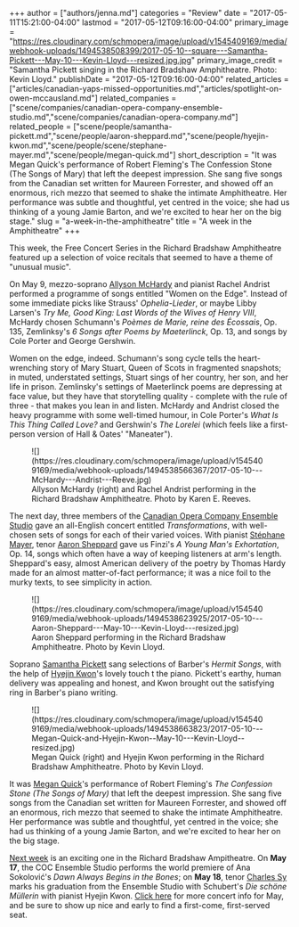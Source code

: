 +++
author = ["authors/jenna.md"]
categories = "Review"
date = "2017-05-11T15:21:00-04:00"
lastmod = "2017-05-12T09:16:00-04:00"
primary_image = "https://res.cloudinary.com/schmopera/image/upload/v1545409169/media/webhook-uploads/1494538508399/2017-05-10--square---Samantha-Pickett---May-10---Kevin-Lloyd---resized.jpg.jpg"
primary_image_credit = "Samantha Pickett singing in the Richard Bradshaw Amphitheatre. Photo: Kevin Lloyd."
publishDate = "2017-05-12T09:16:00-04:00"
related_articles = ["articles/canadian-yaps-missed-opportunities.md","articles/spotlight-on-owen-mccausland.md"]
related_companies = ["scene/companies/canadian-opera-company-ensemble-studio.md","scene/companies/canadian-opera-company.md"]
related_people = ["scene/people/samantha-pickett.md","scene/people/aaron-sheppard.md","scene/people/hyejin-kwon.md","scene/people/scene/stephane-mayer.md","scene/people/megan-quick.md"]
short_description = "It was Megan Quick&#039;s performance of Robert Fleming&#039;s The Confession Stone (The Songs of Mary) that left the deepest impression. She sang five songs from the Canadian set written for Maureen Forrester, and showed off an enormous, rich mezzo that seemed to shake the intimate Amphitheatre. Her performance was subtle and thoughtful, yet centred in the voice; she had us thinking of a young Jamie Barton, and we&#039;re excited to hear her on the big stage."
slug = "a-week-in-the-amphitheatre"
title = "A week in the Amphitheatre"
+++

This week, the Free Concert Series in the Richard Bradshaw Amphitheatre featured up a selection of voice recitals that seemed to have a theme of "unusual music". 

On May 9, mezzo-soprano [Allyson McHardy](/scene/people/allyson-mchardy/) and pianist Rachel Andrist performed a programme of songs entitled "Women on the Edge". Instead of some immediate picks like Strauss' *Ophelia-Lieder*, or maybe Libby Larsen's *Try Me, Good King: Last Words of the Wives of Henry VIII*, McHardy chosen Schumann's *Poèmes de Marie, reine des Écossais*, Op. 135, Zemlinksy's *6 Songs after Poems by Maeterlinck*, Op. 13, and songs by Cole Porter and George Gershwin.

Women on the edge, indeed. Schumann's song cycle tells the heart-wrenching story of Mary Stuart, Queen of Scots in fragmented snapshots; in muted, understated settings, Stuart sings of her country, her son, and her life in prison. Zemlinsky's settings of Maeterlinck poems are depressing at face value, but they have that storytelling quality - complete with the rule of three - that makes you lean in and listen. McHardy and Andrist closed the heavy programme with some well-timed humour, in Cole Porter's *What Is This Thing Called Love?* and Gershwin's *The Lorelei* (which feels like a first-person version of Hall & Oates' "Maneater").

<figure data-type="image">
![](https://res.cloudinary.com/schmopera/image/upload/v1545409169/media/webhook-uploads/1494538566367/2017-05-10---McHardy---Andrist---Reeve.jpg)
<figcaption>Allyson McHardy (right) and Rachel Andrist performing in the Richard Bradshaw Amphitheatre. Photo by Karen E. Reeves.</figcaption>
</figure>

The next day, three members of the [Canadian Opera Company Ensemble Studio](/scene/companies/canadian-opera-company-ensemble-studio/) gave an all-English concert entitled *Transformations*, with well-chosen sets of songs for each of their varied voices. With pianist [Stéphane Mayer](/scene/people/stephane-mayer/), tenor [Aaron Sheppard](/scene/people/aaron-sheppard/) gave us Finzi's *A Young Man's Exhortation*, Op. 14, songs which often have a way of keeping listeners at arm's length. Sheppard's easy, almost American delivery of the poetry by Thomas Hardy made for an almost matter-of-fact performance; it was a nice foil to the murky texts, to see simplicity in action.

<figure data-type="image">
![](https://res.cloudinary.com/schmopera/image/upload/v1545409169/media/webhook-uploads/1494538623925/2017-05-10---Aaron-Sheppard---May-10---Kevin-Lloyd---resized.jpg)
<figcaption>Aaron Sheppard performing in the Richard Bradshaw Amphitheatre. Photo by Kevin Lloyd.</figcaption>
</figure>

Soprano [Samantha Pickett](/spotlight-on-samantha-pickett/) sang selections of Barber's *Hermit Songs*, with the help of [Hyejin Kwon](/scene/people/hyejin-kwon/)'s lovely touch t the piano. Pickett's earthy, human delivery was appealing and honest, and Kwon brought out the satisfying ring in Barber's piano writing.

<figure data-type="image">
![](https://res.cloudinary.com/schmopera/image/upload/v1545409169/media/webhook-uploads/1494538663823/2017-05-10---Megan-Quick-and-Hyejin-Kwon--May-10---Kevin-Lloyd--resized.jpg)
<figcaption>Megan Quick (right) and Hyejin Kwon performing in the Richard Bradshaw Amphitheatre. Photo by Kevin Lloyd.</figcaption>
</figure>

It was [Megan Quick](/scene/people/megan-quick/)'s performance of Robert Fleming's *The Confession Stone (The Songs of Mary)* that left the deepest impression. She sang five songs from the Canadian set written for Maureen Forrester, and showed off an enormous, rich mezzo that seemed to shake the intimate Amphitheatre. Her performance was subtle and thoughtful, yet centred in the voice; she had us thinking of a young Jamie Barton, and we're excited to hear her on the big stage.

[Next week](http://www.coc.ca/PerformancesAndTickets/FreeConcertSeries/May.aspx) is an exciting one in the Richard Bradshaw Ampitheatre. On **May 17**, the COC Ensemble Studio performs the world premiere of Ana Sokolović's *Dawn Always Begins in the Bones*; on **May 18**, tenor [Charles Sy](/scene/people/charles-sy/) marks his graduation from the Ensemble Studio with Schubert's *Die schöne Müllerin* with pianist Hyejin Kwon. [Click here](http://www.coc.ca/PerformancesAndTickets/FreeConcertSeries/May.aspx) for more concert info for May, and be sure to show up nice and early to find a first-come, first-served seat.
